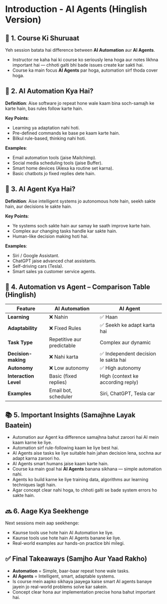 # Introduction - AI Agents (Hinglish Version)

## 📌 1. Course Ki Shuruaat
Yeh session batata hai difference between **AI Automation** aur **AI Agents**.

- Instructor ne kaha hai ki course ko seriously lena hoga aur notes likhna important hai — chhoti galti bhi bade issues create kar sakti hai.
- Course ka main focus **AI Agents** par hoga, automation sirf thoda cover hoga.

## 🤖 2. AI Automation Kya Hai?
**Definition**: Aise software jo repeat hone wale kaam bina soch-samajh ke karte hain, bas rules follow karte hain.

**Key Points**:
- Learning ya adaptation nahi hoti.
- Pre-defined commands ke base pe kaam karte hain.
- Bilkul rule-based, thinking nahi hoti.

**Examples**:
- Email automation tools (jaise Mailchimp).
- Social media scheduling tools (jaise Buffer).
- Smart home devices (Alexa ka routine set karna).
- Basic chatbots jo fixed replies dete hain.

## 🧠 3. AI Agent Kya Hai?
**Definition**: Aise intelligent systems jo autonomous hote hain, seekh sakte hain, aur decisions le sakte hain.

**Key Points**:
- Ye systems soch sakte hain aur samay ke saath improve karte hain.
- Complex aur changing tasks handle kar sakte hain.
- Human-like decision making hoti hai.

**Examples**:
- Siri / Google Assistant.
- ChatGPT jaise advanced chat assistants.
- Self-driving cars (Tesla).
- Smart sales ya customer service agents.

## 🔄 4. Automation vs Agent – Comparison Table (Hinglish)

| Feature            | AI Automation                     | AI Agent                          |
|--------------------|-----------------------------------|-----------------------------------|
| **Learning**       | ❌ Nahin                        | ✅ Haan                         |
| **Adaptability**   | ❌ Fixed Rules                  | ✅ Seekh ke adapt karta hai     |
| **Task Type**      | Repetitive aur predictable      | Complex aur dynamic             |
| **Decision-making**| ❌ Nahi karta                  | ✅ Independent decision le sakta hai |
| **Autonomy**       | ❌ Low autonomy                | ✅ High autonomy                |
| **Interaction Level** | Basic (fixed replies)       | High (context ke according reply) |
| **Examples**       | Email bot, scheduler           | Siri, ChatGPT, Tesla car       |

## 📚 5. Important Insights (Samajhne Layak Baatein)
- Automation aur Agent ka difference samajhna bahut zaroori hai AI mein kaam karne ke liye.
- Automation sirf rule-following kaam ke liye best hai.
- AI Agents aise tasks ke liye suitable hain jahan decision lena, sochna aur adapt karna zaroori ho.
- AI Agents smart humans jaise kaam karte hain.
- Course ka main goal hai **AI Agents** banana sikhana — simple automation nahi.
- Agents ko build karne ke liye training data, algorithms aur learning techniques lagti hain.
- Agar concept clear nahi hoga, to chhoti galti se bade system errors ho sakte hain.

## 🔜 6. Aage Kya Seekhenge
Next sessions mein aap seekhenge:
- Kaunse tools use hote hain AI Automation ke liye.
- Kaunse tools use hote hain AI Agents banane ke liye.
- Real-world examples aur hands-on practice bhi milegi.

## ✅ Final Takeaways (Samjho Aur Yaad Rakho)
- **Automation** = Simple, baar-baar repeat hone wale tasks.
- **AI Agents** = Intelligent, smart, adaptable systems.
- Is course mein aapko sikhaya jaayega kaise smart AI agents banaye jayein jo real-world problems solve kar sakein.
- Concept clear hona aur implementation precise hona bahut important hai.

